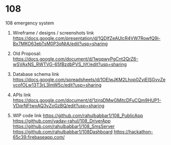 # 108
108 emergency system


1.  Wireframe / designs / screenshots link 
https://docs.google.com/presentation/d/1QDIfZeAUlcR4VW7RowfQ9i-Bx7MKO63ebTsM0P3qNtA/edit?usp=sharing

2. Old Proposal:
https://docs.google.com/document/d/1wopwyPgCnt2QrZ6-wSVAxNS_RWTVG-65fBzdbPVS_hY/edit?usp=sharing

3. Database schema link
https://docs.google.com/spreadsheets/d/1OEIwJKM2Lhop0ZyiEISGvvZevcofOLw13T3rL3lmW5c/edit?usp=sharing

4. APIs link
https://docs.google.com/document/d/1zjrqDMwGMitcDFuCQm9HUP1-VDqrNFtwxAQ3yZoGzBQ/edit?usp=sharing

5. WIP code link 
https://github.com/rahulbabbar1/108_PublicApp
https://github.com/yadav-rahul/108_DriverApp
https://github.com/rahulbabbar1/108_SmsServer
https://github.com/rahulbabbar1/108Dashboard
https://hackathon-65c39.firebaseapp.com/
